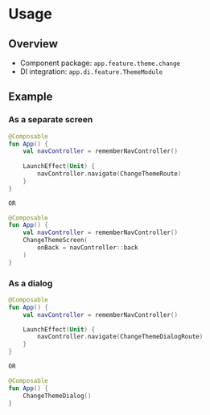 # Usage

## Overview

- Component package: `app.feature.theme.change`
- DI integration: `app.di.feature.ThemeModule`

## Example

### As a separate screen

```kotlin
@Composable
fun App() {
    val navController = rememberNavController()
    
    LaunchEffect(Unit) {
        navController.navigate(ChangeThemeRoute)
    }
}

OR

@Composable
fun App() {
    val navController = rememberNavController()
    ChangeThemeScreen(
        onBack = navController::back
    )
}
```

### As a dialog

```kotlin
@Composable
fun App() {
    val navController = rememberNavController()

    LaunchEffect(Unit) {
        navController.navigate(ChangeThemeDialogRoute)
    }
}

OR

@Composable
fun App() {
    ChangeThemeDialog()
}
```
